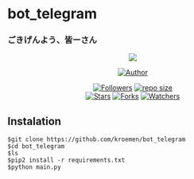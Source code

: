 # bot_telegram
### ごきげんよう、皆ーさん
<p align="center">
<img src="https://github.com/ani-github/animegifs/blob/gh-pages/chu2/wheeeee.gif" widht="38px">
</p>
<p align="center"> 
<a href="https://github.com/kroemen"><img title="Author" src="https://img.shields.io/badge/Author-Kroemen-blue?style=for-the-badge&logo=github"></a>
</p>
<p align="center">
    <a href="https://github.com/kroemen/followers"><img title="Followers" src="https://img.shields.io/github/followers/aldyansyahcp?style=flat-square"></a>
    <a href="#"><img title="repo size" src="https://img.shields.io/github/repo-size/kroemen/bot_telegram?style=flat-square"></a>
    </br>
    <a href="https://github.com/kroemen/bot_telegram/stargazers"><img title="Stars" src="https://img.shields.io/github/stars/kroemen/bot_telegram?style=flat-square"></a>
    <a href="https://github.com/kroemen/bot_telegram/network/members"><img title="Forks" src="https://img.shields.io/github/forks/kroemen/bot_telegram?style=flat-square"></a>
    <a href="https://github.com/kroemen/bot_telegram/watchers"><img title="Watchers" src="https://img.shields.io/github/watchers/kroemen/bot_telegram?style=flat-square"></a>
</p>

## Instalation
```
$git clone https://github.com/kroemen/bot_telegram
$cd bot_telegram
$ls
$pip2 install -r requirements.txt
$python main.py
```
